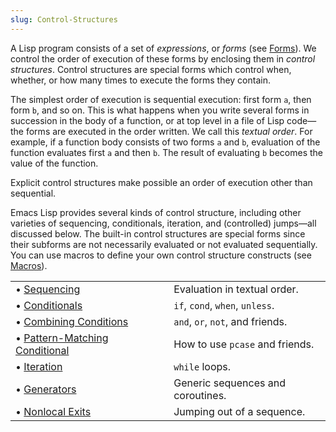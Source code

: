 ```yaml
---
slug: Control-Structures
---
```


A Lisp program consists of a set of *expressions*, or *forms* (see [Forms](/docs/elisp/Forms)). We control the order of execution of these forms by enclosing them in *control structures*. Control structures are special forms which control when, whether, or how many times to execute the forms they contain.

The simplest order of execution is sequential execution: first form `a`, then form `b`, and so on. This is what happens when you write several forms in succession in the body of a function, or at top level in a file of Lisp code—the forms are executed in the order written. We call this *textual order*. For example, if a function body consists of two forms `a` and `b`, evaluation of the function evaluates first `a` and then `b`. The result of evaluating `b` becomes the value of the function.

Explicit control structures make possible an order of execution other than sequential.

Emacs Lisp provides several kinds of control structure, including other varieties of sequencing, conditionals, iteration, and (controlled) jumps—all discussed below. The built-in control structures are special forms since their subforms are not necessarily evaluated or not evaluated sequentially. You can use macros to define your own control structure constructs (see [Macros](/docs/elisp/Macros)).

|                                                                                |    |                                   |
| :----------------------------------------------------------------------------- | -- | :-------------------------------- |
| • [Sequencing](/docs/elisp/Sequencing)                                         |    | Evaluation in textual order.      |
| • [Conditionals](/docs/elisp/Conditionals)                                     |    | `if`, `cond`, `when`, `unless`.   |
| • [Combining Conditions](/docs/elisp/Combining-Conditions)                     |    | `and`, `or`, `not`, and friends.  |
| • [Pattern-Matching Conditional](/docs/elisp/Pattern_002dMatching-Conditional) |    | How to use `pcase` and friends.   |
| • [Iteration](/docs/elisp/Iteration)                                           |    | `while` loops.                    |
| • [Generators](/docs/elisp/Generators)                                         |    | Generic sequences and coroutines. |
| • [Nonlocal Exits](/docs/elisp/Nonlocal-Exits)                                 |    | Jumping out of a sequence.        |
